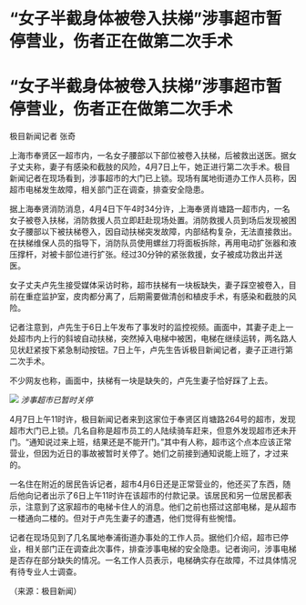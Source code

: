 # “女子半截身体被卷入扶梯”涉事超市暂停营业，伤者正在做第二次手术

# “女子半截身体被卷入扶梯”涉事超市暂停营业，伤者正在做第二次手术

极目新闻记者 张奇

上海市奉贤区一超市内，一名女子腰部以下部位被卷入扶梯，后被救出送医。据女子丈夫称，妻子有感染和截肢的风险，4月7日上午，她正进行第二次手术。极目新闻记者在现场看到，涉事超市的大门已上锁。现场有属地街道办工作人员称，因超市电梯发生故障，相关部门正在调查，排查安全隐患。

据上海奉贤消防消息，4月4日下午4时34分许，上海奉贤肖塘路一超市内，一名女子被卷入扶梯，消防救援人员立即赶赴现场处置。消防救援人员到场后发现被困女子腰部以下被扶梯卷入，因自动扶梯突发故障，内部结构复杂，无法直接救出。在扶梯维保人员的指导下，消防队员使用螺丝刀将面板拆除，再用电动扩张器和液压撑杆，对被卡部位进行扩张。经过30分钟的紧张救援，女子被成功救出并送医。

女子丈夫卢先生接受媒体采访时称，超市扶梯有一块板缺失，妻子踩空被卷入，目前在重症监护室，皮肉都分离了，后期需要做清创和植皮手术，有感染和截肢的风险。

记者注意到，卢先生于6日上午发布了事发时的监控视频。画面中，其妻子走上一处超市内上行的斜坡自动扶梯，突然掉入电梯中被困，电梯在继续运转，两名路人见状赶紧按下紧急制动按钮。7日上午，卢先生告诉极目新闻记者，妻子正进行第二次手术。

不少网友也称，画面中，扶梯有一块是缺失的，卢先生妻子恰好踩了上去。

![](https://inews.gtimg.com/om_bt/O5SBPhM8xN9CaPaACXvxK5Yrr7jNeKoUN7WaXxj9LjpW0AA/1000)
_涉事超市已暂时关停_

4月7日上午11时许，极目新闻记者来到这家位于奉贤区肖塘路264号的超市，发现超市大门已上锁。几名自称是超市员工的人陆续骑车赶来，但意外发现超市还未开门。“通知说过来上班，结果还是不能开门。”其中有人称，超市这个点本应该正常营业，但因为近日的事故被暂时关停了。她们之前接到通知说能上班了，才过来的。

一名住在附近的居民告诉记者，超市4月6日还是正常营业的，他还买了东西，随后他向记者出示了6日上午11时许在该超市的付款记录。该居民和另一位居民都表示，注意到了这家超市的电梯卡住人的消息。他们之前也搭过这部电梯，是从超市一楼通向二楼的。但对于卢先生妻子的遭遇，他们觉得有些惋惜。

记者在现场见到了几名属地奉浦街道办事处的工作人员。据他们介绍，超市已停业，相关部门正在调查此次事件，排查涉事电梯的安全隐患。记者询问，涉事电梯是否存在部分缺失的情况。一名工作人员表示，电梯确实存在故障，不过具体情况有待专业人士调查。

（来源：极目新闻）

